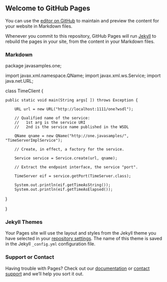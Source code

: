 ## Welcome to GitHub Pages

You can use the [editor on GitHub](https://github.com/anuprath87/anuprath87.github.io/edit/master/README.md) to maintain and preview the content for your website in Markdown files.

Whenever you commit to this repository, GitHub Pages will run [Jekyll](https://jekyllrb.com/) to rebuild the pages in your site, from the content in your Markdown files.

### Markdown

package javasamples.one;

import javax.xml.namespace.QName;
import javax.xml.ws.Service;
import java.net.URL;

class TimeClient {

    public static void main(String args[ ]) throws Exception {

        URL url = new URL("http://localhost:1111/one?wsdl");

        // Qualified name of the service:
        //   1st arg is the service URI
        //   2nd is the service name published in the WSDL

        QName qname = new QName("http://one.javasamples/", "TimeServerImplService");

        // Create, in effect, a factory for the service.

        Service service = Service.create(url, qname);

        // Extract the endpoint interface, the service "port".

        TimeServer eif = service.getPort(TimeServer.class);

        System.out.println(eif.getTimeAsString());
        System.out.println(eif.getTimeAsElapsed());

   }

}


### Jekyll Themes

Your Pages site will use the layout and styles from the Jekyll theme you have selected in your [repository settings](https://github.com/anuprath87/anuprath87.github.io/settings). The name of this theme is saved in the Jekyll `_config.yml` configuration file.

### Support or Contact

Having trouble with Pages? Check out our [documentation](https://help.github.com/categories/github-pages-basics/) or [contact support](https://github.com/contact) and we’ll help you sort it out.
